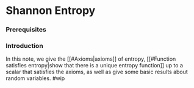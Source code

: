 # Shannon Entropy
### Prerequisites

### Introduction
In this note, we give the [[#Axioms|axioms]] of entropy, [[#Function satisfies entropy|show that there is a unique entropy function]] up to a scalar that satisfies the axioms, as well as give some basic results about random variables. #wip